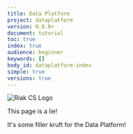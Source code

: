 ```yaml
---
title: Data Platform
project: dataplatform
version: 0.8.0+
document: tutorial
toc: true
index: true
audience: beginner
keywords: []
body_id: dataplatform-index
simple: true
versions: true
---
```


![Riak CS Logo](/images/riak-cs-logo.png)


This page is a lie!

It's some filler kruft for the Data Platform!
